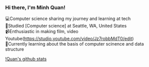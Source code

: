 ### Hi there, I'm Minh Quan!

💻Computer science sharing my journey and learning at tech<br/>
🏫Studied [Computer science] at Seattle, WA, United States<br/>
📹Enthusiastic in making film, video Youtube(https://studio.youtube.com/video/Jz7robbMdT0/edit)<br/>
💭Currently learning about the basis of computer scinence and data structure<br/>

[!Quan's github stats](https://github-readme-stats.vercel.app/api?username=HoneyBadger2006&show_icons=true&theme=radical)
